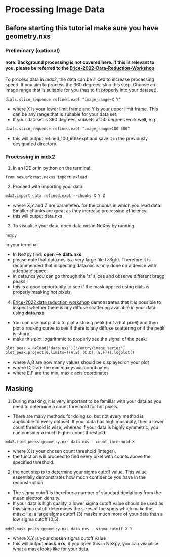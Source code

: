 # Processing Image Data
## Before starting this tutorial make sure you have geometry.nxs
### Preliminary (optional)
#### note: Background processing is not covered here. If this is relevant to you, please be referred to the [Erice-2022-Data-Reduction-Workshop](https://github.com/ando-lab/erice-2022-data-reduction/blob/main/3_mdx2_data.ipynb)
To process data in mdx2, the data can be sliced to increase processing speed. If you aim to process the 360 degrees, skip this step.  Choose an image range that is suitable for you (has to fit properly into your dataset). 
```
dials.slice_sequence refined.expt "image_range=X Y"
```
- where X is your lower limit frame and Y is your upper limit frame. This can be any range that is suitable for your data set. 
- If your dataset is 360 degrees, subsets of 50 degrees work well, e.g.:
```
dials.slice_sequence refined.expt "image_range=100 600"
```
- this will output refined_100_600.expt and save it in the previously designated directory. 

### Processing in mdx2
1. In an IDE or in python on the terminal:
```
from nexusformat.nexus import nxload
```
2. Proceed with importing your data:
```
mdx2.import_data refined.expt --chunks X Y Z
```
- where X,Y and Z are parameters for the chunks in which you read data. Smaller chunks are great as they increase processing efficiency. 
- this will output data.nxs

3. To visualise your data, open data.nxs in NeXpy by running
```
nexpy
```
in your terminal. 
- In NeXpy find: **open --> data.nxs**
- please note that data.nxs is a very large file (>3gb). Therefore it is recommended that inspecting data.nxs is only done on a device with adequate space.
- in data.nxs you can go through the 'z' slices and observe different bragg peaks. 
- this is a good opportunity to see if the mask applied using dials is properly masking hot pixels. 

4. [Erice-2022 data reduction workshop](https://github.com/ando-lab/erice-2022-data-reduction/blob/main/3_mdx2_data.ipynb) demonstrates that it is possible to inspect whether there is any diffuse scattering available in your data using **data.nxs** 
- You can use matplotlib to plot a strong peak (not a hot pixel) and then plot a rocking curve to see if there is any diffuse scattering or if the peak is sharp.  
- make this plot logarithmic to properly see the signal of the peak:
```
plot_peak = nxload('data.nxs')['/entry/image_series']
plot_peak.project(0,limits=((A,B),(C,D),(E,F))).logplot()
```
- where A,B are how many values should be displayed on your plot
- where C,D are the min,max y axis coordinates
- where E,F are the min, max x axis coordinates 

## Masking
1. During masking, it is very important to be familiar with your data as you need to determine a count threshold for hot pixels. 
- There are many methods for doing so, but not every method is applicable to every dataset. If your data has high mosaicity, then a lower count threshold is wise, whereas if your data is highly symmetric, you can consider a much higher count threshold. 
```
mdx2.find_peaks geometry.nxs data.nxs --count_threshold X
```
- where X is your chosen count threshold (integer). 
- the function will proceed to find every pixel with counts above the specified threshold. 

2. the next step is to determine your sigma cutoff value. This value essentially demonstrates how much confidence you have in the reconstruction. 
- The sigma cutoff is therefore a number of standard deviations from the mean electron density. 
- If your data is high quality, a lower sigma cutoff value should be used as this sigma cutoff determines the sizes of the spots which make the mask: i.e. a large sigma cutoff (3) masks much more of your data than a low sigma cutoff (0.5). 
```
mdx2.mask_peaks geometry.nxs data.nxs --sigma_cutoff X.Y
```
- where X.Y is your chosen sigma cutoff value
- this will output **mask.nxs**, if you open this in NeXpy, you can visualise what a mask looks like for your data. 
